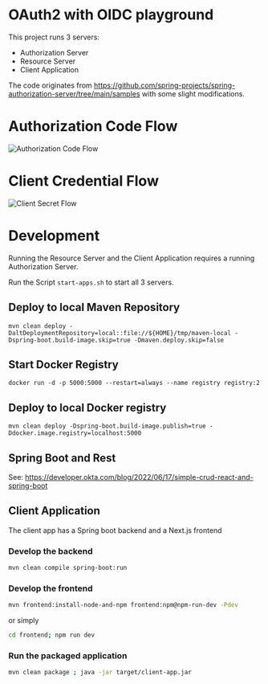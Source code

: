 # OAuth2 with OIDC playground
This project runs 3 servers:
- Authorization Server
- Resource Server
- Client Application

The code originates from https://github.com/spring-projects/spring-authorization-server/tree/main/samples with some slight modifications.

# Authorization Code Flow
![Authorization Code Flow](http://www.plantuml.com/plantuml/proxy?cache=no&src=https://raw.githubusercontent.com/maddingo/oauth2-playground/develop/doc/pkce.puml)

# Client Credential Flow
![Client Secret Flow](http://www.plantuml.com/plantuml/proxy?cache=no&src=https://raw.githubusercontent.com/maddingo/oauth2-playground/develop/doc/client-credentials.puml)


# Development
Running the Resource Server and the Client Application requires a running Authorization Server.

Run the Script `start-apps.sh` to start all 3 servers.

## Deploy to local Maven Repository
```shell
mvn clean deploy -DaltDeploymentRepository=local::file://${HOME}/tmp/maven-local -Dspring-boot.build-image.skip=true -Dmaven.deploy.skip=false
```
## Start Docker Registry
```shell
docker run -d -p 5000:5000 --restart=always --name registry registry:2
``` 

## Deploy to local Docker registry
```shell
mvn clean deploy -Dspring-boot.build-image.publish=true -Ddocker.image.registry=localhost:5000
```

## Spring Boot and Rest
See: https://developer.okta.com/blog/2022/06/17/simple-crud-react-and-spring-boot

## Client Application
The client app has a Spring boot backend and a Next.js frontend

### Develop the backend

```bash
mvn clean compile spring-boot:run
```

### Develop the frontend

```bash
mvn frontend:install-node-and-npm frontend:npm@npm-run-dev -Pdev
```

or simply

```bash
cd frontend; npm run dev
```

### Run the packaged application

```bash
mvn clean package ; java -jar target/client-app.jar
```
